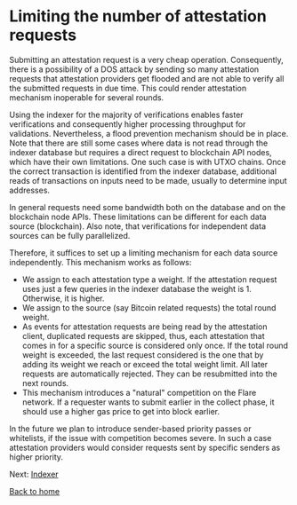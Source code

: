 # Limiting the number of attestation requests

Submitting an attestation request is a very cheap operation. Consequently, there is a possibility of a DOS attack by sending so many attestation requests that attestation providers get flooded and are not able to verify all the submitted requests in due time. This could render attestation mechanism inoperable for several rounds.

Using the indexer for the majority of verifications enables faster verifications and consequently higher processing throughput for validations. Nevertheless, a flood prevention mechanism should be in place. Note that there are still some cases where data is not read through the indexer database but requires a direct request to blockchain API nodes, which have their own limitations. One such case is with UTXO chains. Once the correct transaction is identified from the indexer database, additional reads of transactions on inputs need to be made, usually to determine input addresses.

In general requests need some bandwidth both on the database and on the blockchain node APIs. These limitations can be different for each data source (blockchain). Also note, that verifications for independent data sources can be fully parallelized.

Therefore, it suffices to set up a limiting mechanism for each data source independently. This mechanism works as follows:

- We assign to each attestation type a weight. If the attestation request uses just a few queries in the indexer database the weight is 1. Otherwise, it is higher.
- We assign to the source (say Bitcoin related requests) the total round weight.
- As events for attestation requests are being read by the attestation client, duplicated requests are skipped, thus, each attestation that comes in for a specific source is considered only once. If the total round weight is exceeded, the last request considered is the one that by adding its weight we reach or exceed the total weight limit. All later requests are automatically rejected. They can be resubmitted into the next rounds.
- This mechanism introduces a "natural" competition on the Flare network. If a requester wants to submit earlier in the collect phase, it should use a higher gas price to get into block earlier.

In the future we plan to introduce sender-based priority passes or whitelists, if the issue with competition becomes severe. In such a case attestation providers would consider requests sent by specific senders as higher priority.

Next: [Indexer](../indexing/indexer.md)

[Back to home](../README.md)
